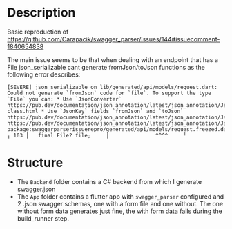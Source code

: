 # Description
Basic reproduction of https://github.com/Carapacik/swagger_parser/issues/144#issuecomment-1840654838

The main issue seems to be that when dealing with an endpoint that has a File json_serializable cant generate fromJson/toJson functions as the following error describes:
```
[SEVERE] json_serializable on lib/generated/api/models/request.dart:  Could not generate `fromJson` code for `file`. To support the type `File` you can: * Use `JsonConverter`   https://pub.dev/documentation/json_annotation/latest/json_annotation/JsonConverter-class.html * Use `JsonKey` fields `fromJson` and `toJson`   https://pub.dev/documentation/json_annotation/latest/json_annotation/JsonKey/fromJson.html   https://pub.dev/documentation/json_annotation/latest/json_annotation/JsonKey/toJson.html package:swaggerparserissuerepro/generated/api/models/request.freezed.dart:103:15     ╷ 103 │   final File? file;     │               ^^^^     ╵ 
```

# Structure

* The `Backend` folder contains a C# backend from which I generate swagger.json
* The `App` folder contains a flutter app with `swagger_parser` configured and 2 .json swagger schemas, one with a form file and one without. The one without form data generates just fine, the with form data fails during the build_runner step.
